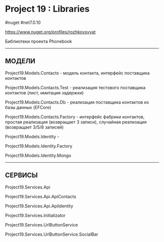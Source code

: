 # Project 19 : Libraries
#nuget #net7.0.10

https://www.nuget.org/profiles/rozhkovsvyat

Библиотеки проекта Phonebook

----------------------------------------------------------
МОДЕЛИ
----------------------------------------------------------

Project19.Models.Contacts - модель контакта, интерфейс поставщика контактов

Project19.Models.Contacts.Test - реализация тестового поставщика контактов (лист, имитация задержки)

Project19.Models.Contacts.Db - реализация поставщика контактов из базы данных (EFCore)

Project19.Models.Contacts.Factory - интерфейс фабрики контактов, простая реализация (возвращает 3 записи), случайная реализация (возвращает 3/5/8 записей)

Project19.Models.Identity - 

Project19.Models.Identity.Factory

Project19.Models.Identity.Mongo

----------------------------------------------------------
СЕРВИСЫ
----------------------------------------------------------

Project19.Services.Api

Project19.Services.Api.ApiContacts

Project19.Services.Api.ApiIdentity

Project19.Services.Initializator

Project19.Services.UrlButtonService

Project19.Services.UrlButtonService.SocialBar
